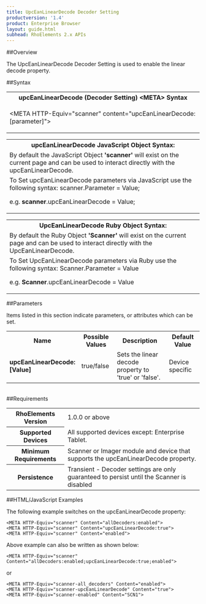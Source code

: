 ```yaml
---
title: UpcEanLinearDecode Decoder Setting
productversion: '1.4'
product: Enterprise Browser
layout: guide.html
subhead: RhoElements 2.x APIs
---
```


##Overview

The UpcEanLinearDecode Decoder Setting is used to enable the linear decode property.

##Syntax

<table class="re-table"><tr><th class="tableHeading">upcEanLinearDecode (Decoder Setting) &lt;META&gt; Syntax
</th></tr><tr><td class="clsSyntaxCells clsOddRow"><p>&lt;META HTTP-Equiv="scanner" content="upcEanLinearDecode:[parameter]"&gt;</p></td></tr></table>
<table class="re-table"><tr><th class="tableHeading">upcEanLinearDecode JavaScript Object Syntax:</th></tr><tr><td class="clsSyntaxCells clsOddRow">
By default the JavaScript Object <b>'scanner'</b> will exist on the current page and can be used to interact directly with the upcEanLinearDecode.
</td></tr><tr><td class="clsSyntaxCells clsEvenRow">
To Set upcEanLinearDecode parameters via JavaScript use the following syntax: scanner.Parameter = Value;
<P />e.g. <b>scanner</b>.upcEanLinearDecode = Value;
</td></tr></table>
<table class="re-table"><tr><th class="tableHeading">UpcEanLinearDecode Ruby Object Syntax:</th></tr><tr><td class="clsSyntaxCells clsOddRow">
By default the Ruby Object <b>'Scanner'</b> will exist on the current page and can be used to interact directly with the UpcEanLinearDecode.
</td></tr><tr><td class="clsSyntaxCells clsEvenRow">
To Set UpcEanLinearDecode parameters via Ruby use the following syntax: Scanner.Parameter = Value
<P />e.g. <b>Scanner</b>.upcEanLinearDecode = Value
</td></tr></table>



##Parameters


Items listed in this section indicate parameters, or attributes which can be set.
<table class="re-table"><col width="20%" /><col width="20%" /><col width="38%" /><col width="22%" /><tr><th class="tableHeading">Name</th><th class="tableHeading">Possible Values</th><th class="tableHeading">Description</th><th class="tableHeading">Default Value</th></tr><tr><td class="clsSyntaxCells clsOddRow"><b>upcEanLinearDecode:[Value]
</b></td><td class="clsSyntaxCells clsOddRow">true/false</td><td class="clsSyntaxCells clsOddRow">Sets the linear decode property to 'true' or 'false'.</td><td class="clsSyntaxCells clsOddRow">Device specific</td></tr></table>
<table class="re-table"><col width="78%" /><col width="8%" /><col width="1%" /><col width="5%" /><col width="1%" /><col width="5%" /><col width="2%" /></table>





##Requirements

<table class="re-table"><tr><th class="tableHeading">RhoElements Version</th><td class="clsSyntaxCell clsEvenRow">1.0.0 or above
</td></tr><tr><th class="tableHeading">Supported Devices</th><td class="clsSyntaxCell clsOddRow">All supported devices except: Enterprise Tablet.</td></tr><tr><th class="tableHeading">Minimum Requirements</th><td class="clsSyntaxCell clsOddRow">Scanner or Imager module and device that supports the upcEanLinearDecode property.</td></tr><tr><th class="tableHeading">Persistence</th><td class="clsSyntaxCell clsEvenRow">Transient - Decoder settings are only guaranteed to persist until the Scanner is disabled</td></tr></table>


##HTML/JavaScript Examples

The following example switches on the upcEanLinearDecode property:

	<META HTTP-Equiv="scanner" Content="allDecoders:enabled">
	<META HTTP-Equiv="scanner" Content="upcEanLinearDecode:true">
	<META HTTP-Equiv="scanner" Content="enabled">
	
Above example can also be written as shown below:

	<META HTTP-Equiv="scanner" Content="allDecoders:enabled;upcEanLinearDecode:true;enabled">
	
or

	<META HTTP-Equiv="scanner-all_decoders" Content="enabled">
	<META HTTP-Equiv="scanner-upcEanLinearDecode" Content="true">
	<META HTTP-Equiv="scanner-enabled" Content="SCN1">
	





